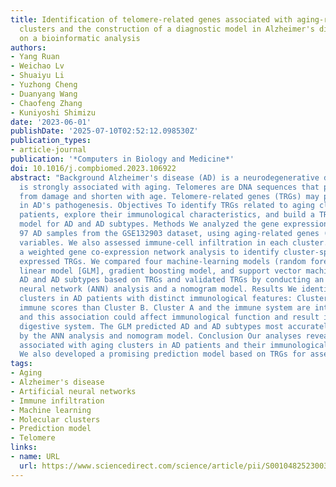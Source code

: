 ```yaml
---
title: Identification of telomere-related genes associated with aging-related molecular
  clusters and the construction of a diagnostic model in Alzheimer's disease based
  on a bioinformatic analysis
authors:
- Yang Ruan
- Weichao Lv
- Shuaiyu Li
- Yuzhong Cheng
- Duanyang Wang
- Chaofeng Zhang
- Kuniyoshi Shimizu
date: '2023-06-01'
publishDate: '2025-07-10T02:52:12.098530Z'
publication_types:
- article-journal
publication: '*Computers in Biology and Medicine*'
doi: 10.1016/j.compbiomed.2023.106922
abstract: "Background Alzheimer's disease (AD) is a neurodegenerative disease that
  is strongly associated with aging. Telomeres are DNA sequences that protect chromosomes
  from damage and shorten with age. Telomere-related genes (TRGs) may play a role
  in AD's pathogenesis. Objectives To identify TRGs related to aging clusters in AD
  patients, explore their immunological characteristics, and build a TRG-based prediction
  model for AD and AD subtypes. Methods We analyzed the gene expression profiles of
  97 AD samples from the GSE132903 dataset, using aging-related genes (ARGs) as clustering
  variables. We also assessed immune-cell infiltration in each cluster. We performed
  a weighted gene co-expression network analysis to identify cluster-specific differentially
  expressed TRGs. We compared four machine-learning models (random forest, generalized
  linear model [GLM], gradient boosting model, and support vector machine) for predicting
  AD and AD subtypes based on TRGs and validated TRGs by conducting an artificial
  neural network (ANN) analysis and a nomogram model. Results We identified two aging
  clusters in AD patients with distinct immunological features: Cluster A had higher
  immune scores than Cluster B. Cluster A and the immune system are intimately associated,
  and this association could affect immunological function and result in AD via the
  digestive system. The GLM predicted AD and AD subtypes most accurately and was validated
  by the ANN analysis and nomogram model. Conclusion Our analyses revealed novel TRGs
  associated with aging clusters in AD patients and their immunological characteristics.
  We also developed a promising prediction model based on TRGs for assessing AD risk."
tags:
- Aging
- Alzheimer's disease
- Artificial neural networks
- Immune infiltration
- Machine learning
- Molecular clusters
- Prediction model
- Telomere
links:
- name: URL
  url: https://www.sciencedirect.com/science/article/pii/S0010482523003876
---
```

